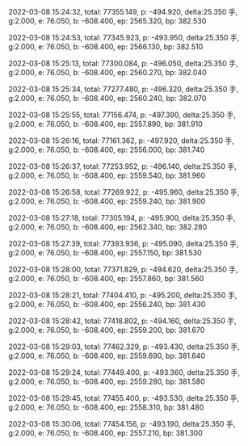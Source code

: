 2022-03-08 15:24:32, total: 77355.149, p: -494.920, delta:25.350 手, g:2.000, e: 76.050, b: -608.400, ep: 2565.320, bp: 382.530

2022-03-08 15:24:53, total: 77345.923, p: -493.950, delta:25.350 手, g:2.000, e: 76.050, b: -608.400, ep: 2566.130, bp: 382.510

2022-03-08 15:25:13, total: 77300.084, p: -496.050, delta:25.350 手, g:2.000, e: 76.050, b: -608.400, ep: 2560.270, bp: 382.040

2022-03-08 15:25:34, total: 77277.480, p: -496.320, delta:25.350 手, g:2.000, e: 76.050, b: -608.400, ep: 2560.240, bp: 382.070

2022-03-08 15:25:55, total: 77156.474, p: -497.390, delta:25.350 手, g:2.000, e: 76.050, b: -608.400, ep: 2557.890, bp: 381.910

2022-03-08 15:26:16, total: 77161.362, p: -497.920, delta:25.350 手, g:2.000, e: 76.050, b: -608.400, ep: 2556.000, bp: 381.740

2022-03-08 15:26:37, total: 77253.952, p: -496.140, delta:25.350 手, g:2.000, e: 76.050, b: -608.400, ep: 2559.540, bp: 381.960

2022-03-08 15:26:58, total: 77269.922, p: -495.960, delta:25.350 手, g:2.000, e: 76.050, b: -608.400, ep: 2559.240, bp: 381.900

2022-03-08 15:27:18, total: 77305.194, p: -495.900, delta:25.350 手, g:2.000, e: 76.050, b: -608.400, ep: 2562.340, bp: 382.280

2022-03-08 15:27:39, total: 77393.936, p: -495.090, delta:25.350 手, g:2.000, e: 76.050, b: -608.400, ep: 2557.150, bp: 381.530

2022-03-08 15:28:00, total: 77371.829, p: -494.620, delta:25.350 手, g:2.000, e: 76.050, b: -608.400, ep: 2557.860, bp: 381.560

2022-03-08 15:28:21, total: 77404.410, p: -495.200, delta:25.350 手, g:2.000, e: 76.050, b: -608.400, ep: 2556.240, bp: 381.430

2022-03-08 15:28:42, total: 77418.802, p: -494.160, delta:25.350 手, g:2.000, e: 76.050, b: -608.400, ep: 2559.200, bp: 381.670

2022-03-08 15:29:03, total: 77462.329, p: -493.430, delta:25.350 手, g:2.000, e: 76.050, b: -608.400, ep: 2559.690, bp: 381.640

2022-03-08 15:29:24, total: 77449.400, p: -493.360, delta:25.350 手, g:2.000, e: 76.050, b: -608.400, ep: 2559.280, bp: 381.580

2022-03-08 15:29:45, total: 77455.400, p: -493.530, delta:25.350 手, g:2.000, e: 76.050, b: -608.400, ep: 2558.310, bp: 381.480

2022-03-08 15:30:06, total: 77454.156, p: -493.190, delta:25.350 手, g:2.000, e: 76.050, b: -608.400, ep: 2557.210, bp: 381.300